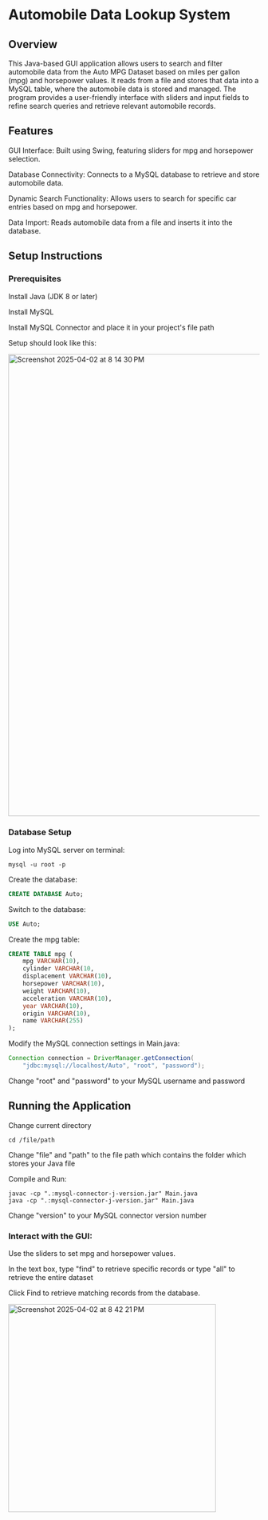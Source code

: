 # Automobile Data Lookup System
## Overview
This Java-based GUI application allows users to search and filter automobile data from the Auto MPG Dataset based on miles per gallon (mpg) and horsepower values. It reads from a file and stores that data into a MySQL table, where the automobile data is stored and managed. The program provides a user-friendly interface with sliders and input fields to refine search queries and retrieve relevant automobile records.

## Features
GUI Interface: Built using Swing, featuring sliders for mpg and horsepower selection.

Database Connectivity: Connects to a MySQL database to retrieve and store automobile data.

Dynamic Search Functionality: Allows users to search for specific car entries based on mpg and horsepower.

Data Import: Reads automobile data from a file and inserts it into the database.

## Setup Instructions
### Prerequisites
Install Java (JDK 8 or later)

Install MySQL

Install MySQL Connector and place it in your project's file path

Setup should look like this:

<img width="924" alt="Screenshot 2025-04-02 at 8 14 30 PM" src="https://github.com/user-attachments/assets/28d38f8b-58a0-421f-a9cc-b7ad577388c3" />

### Database Setup
Log into MySQL server on terminal:

```
mysql -u root -p
```

Create the database:

```sql
CREATE DATABASE Auto;
```

Switch to the database:

```sql
USE Auto;
```

Create the mpg table:

```sql
CREATE TABLE mpg (
    mpg VARCHAR(10),
    cylinder VARCHAR(10,
    displacement VARCHAR(10),
    horsepower VARCHAR(10),
    weight VARCHAR(10),
    acceleration VARCHAR(10),
    year VARCHAR(10),
    origin VARCHAR(10),
    name VARCHAR(255)
);
```
Modify the MySQL connection settings in Main.java:

```java
Connection connection = DriverManager.getConnection(
    "jdbc:mysql://localhost/Auto", "root", "password");
```

Change "root" and "password" to your MySQL username and password

## Running the Application
Change current directory

```
cd /file/path
```

Change "file" and "path" to the file path which contains the folder which stores your Java file

Compile and Run:

```
javac -cp ".:mysql-connector-j-version.jar" Main.java
java -cp ".:mysql-connector-j-version.jar" Main.java
```

Change "version" to your MySQL connector version number

### Interact with the GUI:

Use the sliders to set mpg and horsepower values.

In the text box, type "find" to retrieve specific records or type "all" to retrieve the entire dataset

Click Find to retrieve matching records from the database.

<img width="416" alt="Screenshot 2025-04-02 at 8 42 21 PM" src="https://github.com/user-attachments/assets/5527cf02-9b64-43b1-8a6e-1d703e68f0cd" />

